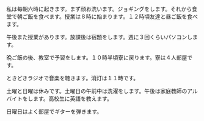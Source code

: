 ﻿私は毎朝六時に起きます。まず顔お洗います。ジョギングをします。それから食堂で朝ご飯を食べます。授業は８時に始まります。１２時頃友達と昼ご飯を食べます。

午後また授業があります。放課後は宿題をします。週に３回くらいパソコンします。

晩ご飯の後、教室で予習をします。１０時半頃寮に戻ります。寮は４人部屋です。

ときどきラジオで音楽を聴きます。消灯は１１時です。

土曜と日曜は休みです。土曜日の午前中は洗濯をします。午後は家庭教師のアルバイトをします。高校生に英語を教えます。

日曜日はよく部屋でギターを弾きます。

